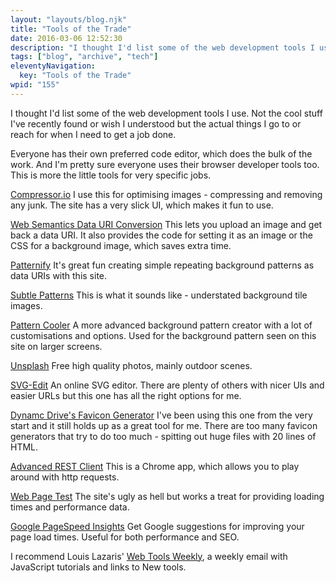 ```yaml
---
layout: "layouts/blog.njk"
title: "Tools of the Trade"
date: 2016-03-06 12:52:30
description: "I thought I'd list some of the web development tools I use"
tags: ["blog", "archive", "tech"]
eleventyNavigation:
  key: "Tools of the Trade"
wpid: "155"
---
```


I thought I'd list some of the web development tools I use. Not the cool stuff I've recently found or wish I understood but the actual things I go to or reach for when I need to get a job done.

Everyone has their own preferred code editor, which does the bulk of the work. And I'm pretty sure everyone uses their browser developer tools too. This is more the little tools for very specific jobs.

<a href="https://compressor.io/compress" target="_blank">Compressor.io</a>
I use this for optimising images - compressing and removing any junk. The site has a very slick UI, which makes it fun to use.

<a href="https://websemantics.co.uk/online_tools/image_to_data_uri_convertor/" target="_blank">Web Semantics Data URI Conversion</a>
This lets you upload an image and get back a data URI. It also provides the code for setting it as an image or the CSS for a background image, which saves extra time.

<a href="https://www.patternify.com/" target="_blank">Patternify</a>
It's great fun creating simple repeating background patterns as data URIs with this site.

<a href="https://subtlepatterns.com/" target="_blank">Subtle Patterns</a>
This is what it sounds like - understated background tile images.

<a href="https://www.patterncooler.com/" target="_blank">Pattern Cooler</a>
A more advanced background pattern creator with a lot of customisations and options. Used for the background pattern seen on this site on larger screens.

<a href="https://unsplash.com/" target="_blank">Unsplash</a>
Free high quality photos, mainly outdoor scenes.

<a href="https://svg-edit.googlecode.com/svn-history/r1771/trunk/editor/svg-editor.html" target="_blank">SVG-Edit</a>
An online SVG editor. There are plenty of others with nicer UIs and easier URLs but this one has all the right options for me.

<a href="https://tools.dynamicdrive.com/favicon/" target="_blank">Dynamc Drive's Favicon Generator</a>
I've been using this one from the very start and it still holds up as a great tool for me. There are too many favicon generators that try to do too much - spitting out huge files with 20 lines of HTML.

<a href="https://chrome.google.com/webstore/detail/advanced-rest-client/hgmloofddffdnphfgcellkdfbfbjeloo" target="_blank">Advanced REST Client</a>
This is a Chrome app, which allows you to play around with http requests.

<a href="https://www.webpagetest.org/" target="_blank">Web Page Test</a>
The site's ugly as hell but works a treat for providing loading times and performance data.

<a href="https://developers.google.com/speed/pagespeed/insights/" target="_blank">Google PageSpeed Insights</a>
Get Google suggestions for improving your page load times. Useful for both performance and SEO.

I recommend Louis Lazaris' <a href="https://webtoolsweekly.com/" target="_blank">Web Tools Weekly</a>, a weekly email with JavaScript tutorials and links to New tools.
